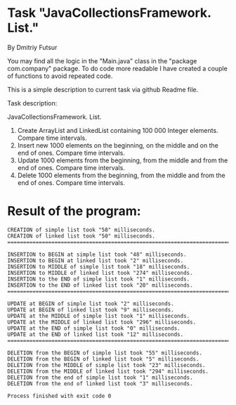 # Task "JavaCollectionsFramework. List."
By Dmitriy Futsur

You may find all the logic in the "Main.java" class in the "package com.company" package.
To do code more readable I have created a couple of functions to avoid repeated code.

This is a simple description to current task via github Readme file.

Task description:

JavaCollectionsFramework. List.

1. Create ArrayList and LinkedList containing  100 000 Integer elements. Compare time intervals.
2. Insert  new 1000 elements  on the  beginning, on  the middle  and on the end of ones. Compare time intervals.
3. Update 1000 elements  from the  beginning, from  the middle  and from the end of ones. Compare time intervals.
4. Delete 1000 elements  from the  beginning, from  the middle  and from the end of ones. Compare time intervals.

# Result of the program:
    CREATION of simple list took "58" milliseconds.
    CREATION of linked list took "50" milliseconds.
    ========================================================================

    INSERTION to BEGIN at simple list took "48" milliseconds.
    INSERTION to BEGIN at linked list took "2" milliseconds.
    INSERTION to MIDDLE of simple list took "18" milliseconds.
    INSERTION to MIDDLE of linked list took "274" milliseconds.
    INSERTION to the END of simple list took "1" milliseconds.
    INSERTION to the END of linked list took "20" milliseconds.
    ========================================================================
    
    UPDATE at BEGIN of simple list took "2" milliseconds.
    UPDATE at BEGIN of linked list took "9" milliseconds.
    UPDATE at the MIDDLE of simple list took "1" milliseconds.
    UPDATE at the MIDDLE of linked list took "296" milliseconds.
    UPDATE at the END of simple list took "0" milliseconds.
    UPDATE at the END of linked list took "12" milliseconds.
    ========================================================================
    
    DELETION from the BEGIN of simple list took "55" milliseconds.
    DELETION from the BEGIN of linked list took "5" milliseconds.
    DELETION from the MIDDLE of simple list took "23" milliseconds.
    DELETION from the MIDDLE of linked list took "294" milliseconds.
    DELETION from the end of simple list took "1" milliseconds.
    DELETION from the end of linked list took "3" milliseconds.
    
    Process finished with exit code 0

 